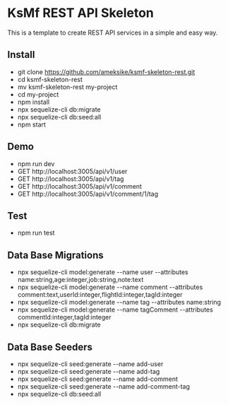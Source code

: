 # KsMf REST API Skeleton
This is a template to create REST API services in a simple and easy way.

## Install 
- git clone https://github.com/ameksike/ksmf-skeleton-rest.git
- cd ksmf-skeleton-rest
- mv ksmf-skeleton-rest my-project
- cd my-project
- npm install
- npx sequelize-cli db:migrate
- npx sequelize-cli db:seed:all
- npm start

## Demo
- npm run dev
- GET http://localhost:3005/api/v1/user
- GET http://localhost:3005/api/v1/tag
- GET http://localhost:3005/api/v1/comment
- GET http://localhost:3005/api/v1/comment/1/tag

## Test
- npm run test

## Data Base Migrations 
- npx sequelize-cli model:generate --name user --attributes name:string,age:integer,job:string,note:text
- npx sequelize-cli model:generate --name comment --attributes comment:text,userId:integer,flightId:integer,tagId:integer
- npx sequelize-cli model:generate --name tag --attributes name:string
- npx sequelize-cli model:generate --name tagComment --attributes commentId:integer,tagId:integer
- npx sequelize-cli db:migrate

## Data Base Seeders
- npx sequelize-cli seed:generate --name add-user
- npx sequelize-cli seed:generate --name add-tag
- npx sequelize-cli seed:generate --name add-comment
- npx sequelize-cli seed:generate --name add-comment-tag
- npx sequelize-cli db:seed:all